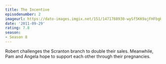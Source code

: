 ```yaml
---
title: The Incentive
episodenumber: 2
imageurl: https://dato-images.imgix.net/151/1471788930-wySf5KK9ajFHFbgHdqAXmgBBwDy.jpg?ixlib=rb-1.1.0&ch=DPR%2CWidth&auto=compress%2Cformat
date: '2011-09-29'
rating: 7.8
season:
- Season 8
---
```


Robert challenges the Scranton branch to double their sales. Meanwhile, Pam and Angela hope to support each other through their pregnancies.